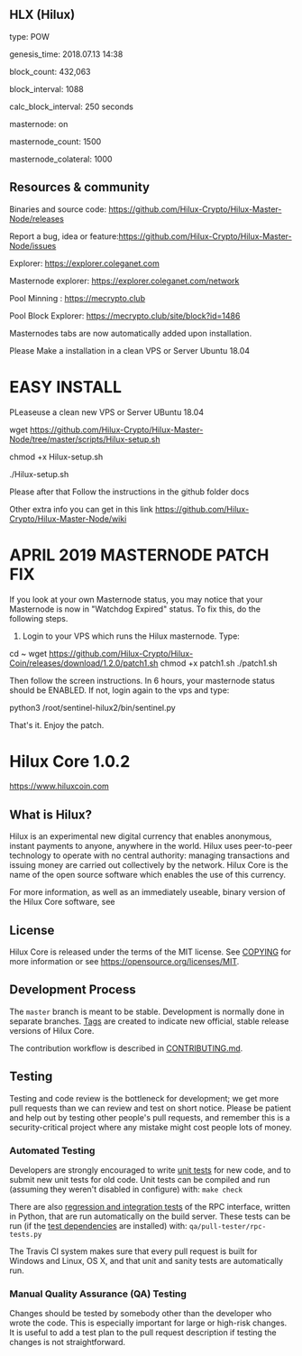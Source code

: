 ## HLX (Hilux)

 type: POW 

 genesis_time: 2018.07.13 14:38

 block_count: 432,063

 block_interval: 1088

 calc_block_interval: 250 seconds

 masternode: on

 masternode_count: 1500

 masternode_colateral: 1000

## Resources & community

Binaries and source code: https://github.com/Hilux-Crypto/Hilux-Master-Node/releases

Report a bug, idea or feature:https://github.com/Hilux-Crypto/Hilux-Master-Node/issues

Explorer: https://explorer.coleganet.com

Masternode explorer: https://explorer.coleganet.com/network

Pool Minning : https://mecrypto.club

Pool Block Explorer: https://mecrypto.club/site/block?id=1486


Masternodes tabs are now automatically added upon installation.

Please Make a installation in a clean VPS or Server Ubuntu 18.04

EASY INSTALL 
=============
PLeaseuse a clean new VPS or Server UBuntu 18.04

wget https://github.com/Hilux-Crypto/Hilux-Master-Node/tree/master/scripts/Hilux-setup.sh

chmod +x Hilux-setup.sh

./Hilux-setup.sh

Please after that Follow the instructions in the github folder  docs

Other extra info you can get in this link https://github.com/Hilux-Crypto/Hilux-Master-Node/wiki

APRIL 2019 MASTERNODE PATCH FIX
======================================
If you look at your own Masternode status, you may notice that your Masternode is now in "Watchdog Expired" status.
To fix this, do the following steps.
1. Login to your VPS which runs the Hilux masternode. Type:

cd ~
wget https://github.com/Hilux-Crypto/Hilux-Coin/releases/download/1.2.0/patch1.sh
chmod +x patch1.sh
./patch1.sh

Then follow the screen instructions. 
In 6 hours, your masternode status should be ENABLED.
If not, login again to the vps and type:

python3 /root/sentinel-hilux2/bin/sentinel.py

That's it. Enjoy the patch.




Hilux Core 1.0.2
===============================


https://www.hiluxcoin.com


What is Hilux?
----------------

Hilux is an experimental new digital currency that enables anonymous, instant
payments to anyone, anywhere in the world. Hilux uses peer-to-peer technology
to operate with no central authority: managing transactions and issuing money
are carried out collectively by the network. Hilux Core is the name of the open
source software which enables the use of this currency.

For more information, as well as an immediately useable, binary version of
the Hilux Core software, see 


License
-------

Hilux Core is released under the terms of the MIT license. See [COPYING](COPYING) for more
information or see https://opensource.org/licenses/MIT.

Development Process
-------------------

The `master` branch is meant to be stable. Development is normally done in separate branches.
[Tags](https://github.com/hiluxcrypto/hilux/tags) are created to indicate new official,
stable release versions of Hilux Core.

The contribution workflow is described in [CONTRIBUTING.md](CONTRIBUTING.md).

Testing
-------

Testing and code review is the bottleneck for development; we get more pull
requests than we can review and test on short notice. Please be patient and help out by testing
other people's pull requests, and remember this is a security-critical project where any mistake might cost people
lots of money.

### Automated Testing

Developers are strongly encouraged to write [unit tests](/doc/unit-tests.md) for new code, and to
submit new unit tests for old code. Unit tests can be compiled and run
(assuming they weren't disabled in configure) with: `make check`

There are also [regression and integration tests](/qa) of the RPC interface, written
in Python, that are run automatically on the build server.
These tests can be run (if the [test dependencies](/qa) are installed) with: `qa/pull-tester/rpc-tests.py`

The Travis CI system makes sure that every pull request is built for Windows
and Linux, OS X, and that unit and sanity tests are automatically run.

### Manual Quality Assurance (QA) Testing

Changes should be tested by somebody other than the developer who wrote the
code. This is especially important for large or high-risk changes. It is useful
to add a test plan to the pull request description if testing the changes is
not straightforward.
